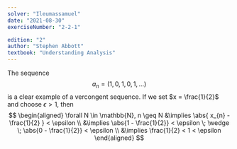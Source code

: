 ```yaml
---
solver: "Ileumassamuel"
date: "2021-08-30"
exerciseNumber: "2-2-1"

edition: "2"
author: "Stephen Abbott"
textbook: "Understanding Analysis"
---
```


The sequence 
$$
a_{n} = (1,0,1,0,1,\dots)
$$
is a clear
example of a vercongent sequence. If we set $x = \frac{1}{2}$ and choose
$\epsilon > 1$, then 
$$
\begin{aligned}
\forall N \in \mathbb{N}, n \geq N 
&\implies \abs{ x_{n} - \frac{1}{2} } < \epsilon \\
&\implies \abs{1 - \frac{1}{2}} < \epsilon
\; \wedge \; \abs{0 - \frac{1}{2}} < \epsilon \\
&\implies \frac{1}{2} < 1 < \epsilon
\end{aligned}
$$
